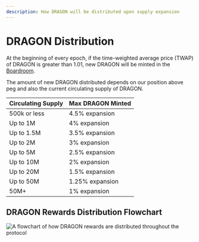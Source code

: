 ```yaml
---
description: How DRAGON will be distributed upon supply expansion
---
```


# DRAGON Distribution

At the beginning of every epoch, if the time-weighted average price (TWAP) of DRAGON is greater than 1.01, new DRAGON will be minted in the [Boardroom](boardroom.md).

The amount of new DRAGON distributed depends on our position above peg and also the current circulating supply of DRAGON.

| Circulating Supply | Max DRAGON Minted |
| ------------------ | --------------- |
| 500k or less       | 4.5% expansion  |
| Up to 1M           | 4% expansion    |
| Up to 1.5M         | 3.5% expansion  |
| Up to 2M           | 3% expansion    |
| Up to 5M           | 2.5% expansion  |
| Up to 10M          | 2% expansion    |
| Up to 20M          | 1.5% expansion  |
| Up to 50M          | 1.25% expansion |
| 50M+               | 1% expansion    |

## DRAGON Rewards Distribution Flowchart

![A flowchart of how DRAGON rewards are distributed throughout the protocol](<../.gitbook/assets/DRAGON Protocol Minting Flow.drawio (2).png>)

